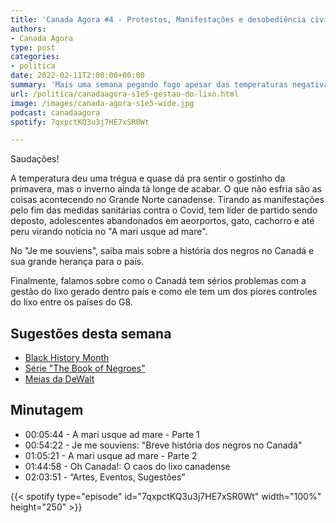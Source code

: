 ```yaml
---
title: 'Canada Agora #4 - Protestos, Manifestações e desobediência civil'
authors:
- Canada Agora
type: post
categories:
- politica
date: 2022-02-11T2:00:00+00:00
summary: 'Mais uma semana pegando fogo apesar das temperaturas negativas no país. O comboio de caminhões que se dirigiu a Ottawa disse que chegou para ficar'
url: /politica/canadaagora-s1e5-gestao-do-lixo.html
image: /images/canada-agora-s1e5-wide.jpg
podcast: canadaagora
spotify: 7qxpctKQ3u3j7HE7xSR0Wt

---
```


Saudações!

A temperatura deu uma trégua e quase dá pra sentir o gostinho da primavera, mas o inverno ainda tá longe de acabar. O que não esfria são as coisas acontecendo no Grande Norte canadense. Tirando as manifestações pelo fim das medidas sanitárias contra o Covid, tem líder de partido sendo deposto, adolescentes abandonados em aeorportos, gato, cachorro e até peru virando notícia no "A mari usque ad mare".

No "Je me souviens", saiba mais sobre a história dos negros no Canadá e sua grande herança para o país.

Finalmente, falamos sobre como o Canadá tem sérios problemas com a gestão do lixo gerado dentro país e como ele tem um dos piores controles do lixo entre os países do G8.

## Sugestões desta semana
- [Black History Month](https://www.canada.ca/en/canadian-heritage/campaigns/black-history-month.html)
- [Série "The Book of Negroes"](https://gem.cbc.ca/media/the-book-of-negroes/s01)
- [Meias da DeWalt](https://sockssocks.ca/collections/dewalt)

## Minutagem

- 00:05:44 - A mari usque ad mare - Parte 1
- 00:54:22 - Je me souviens: "Breve história dos negros no Canadá"
- 01:05:21 - A mari usque ad mare - Parte 2
- 01:44:58 - Oh Canada!: O caos do lixo canadense
- 02:03:51 - “Artes, Eventos, Sugestões”

{{< spotify type="episode" id="7qxpctKQ3u3j7HE7xSR0Wt" width="100%" height="250" >}}
